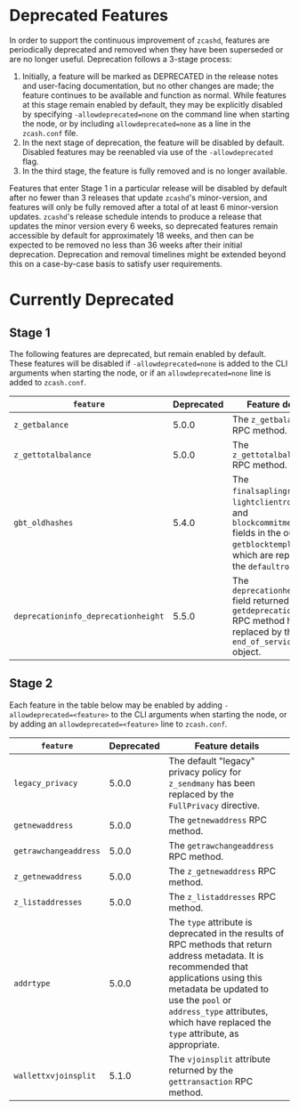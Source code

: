 Deprecated Features
===================

In order to support the continuous improvement of `zcashd`, features are
periodically deprecated and removed when they have been superseded or are no
longer useful.  Deprecation follows a 3-stage process:

1. Initially, a feature will be marked as DEPRECATED in the release notes and
   user-facing documentation, but no other changes are made; the feature
   continues to be available and function as normal. While features at this
   stage remain enabled by default, they may be explicitly disabled by
   specifying `-allowdeprecated=none` on the command line when starting the
   node, or by including `allowdeprecated=none` as a line in the `zcash.conf`
   file. 
2. In the next stage of deprecation, the feature will be disabled by default.
   Disabled features may be reenabled via use of the `-allowdeprecated` flag.
3. In the third stage, the feature is fully removed and is no longer available.

Features that enter Stage 1 in a particular release will be disabled by default
after no fewer than 3 releases that update `zcashd`'s minor-version, and
features will only be fully removed after a total of at least 6 minor-version updates.
`zcashd`'s release schedule intends to produce a release that updates the minor
version every 6 weeks, so deprecated features remain accessible by default for
approximately 18 weeks, and then can be expected to be removed no less than 36
weeks after their initial deprecation. Deprecation and removal timelines might
be extended beyond this on a case-by-case basis to satisfy user requirements. 

Currently Deprecated
====================

Stage 1
-------

The following features are deprecated, but remain enabled by default. These features
will be disabled if `-allowdeprecated=none` is added to the CLI arguments when starting
the node, or if an `allowdeprecated=none` line is added to `zcash.conf`.

| `feature`                           | Deprecated | Feature details
|-------------------------------------|------------|----------------
| `z_getbalance`                      | 5.0.0      | The `z_getbalance` RPC method.
| `z_gettotalbalance`                 | 5.0.0      | The `z_gettotalbalance` RPC method.
| `gbt_oldhashes`                     | 5.4.0      | The `finalsaplingroothash`, `lightclientroothash`, and `blockcommitmentshash` fields in the output of `getblocktemplate`, which are replaced by the `defaultroots` field.
| `deprecationinfo_deprecationheight` | 5.5.0      | The `deprecationheight` field returned by the `getdeprecationinfo` RPC method has been replaced by the `end_of_service` object.

Stage 2
-------

Each feature in the table below may be enabled by adding `-allowdeprecated=<feature>`
to the CLI arguments when starting the node, or by adding an `allowdeprecated=<feature>`
line to `zcash.conf`.

| `feature`             | Deprecated | Feature details
|-----------------------|------------|----------------
| `legacy_privacy`      | 5.0.0      | The default "legacy" privacy policy for `z_sendmany` has been replaced by the `FullPrivacy` directive.
| `getnewaddress`       | 5.0.0      | The `getnewaddress` RPC method.
| `getrawchangeaddress` | 5.0.0      | The `getrawchangeaddress` RPC method.
| `z_getnewaddress`     | 5.0.0      | The `z_getnewaddress` RPC method.
| `z_listaddresses`     | 5.0.0      | The `z_listaddresses` RPC method.
| `addrtype`            | 5.0.0      | The `type` attribute is deprecated in the results of RPC methods that return address metadata. It is recommended that applications using this metadata be updated to use the `pool` or `address_type` attributes, which have replaced the `type` attribute, as appropriate.
| `wallettxvjoinsplit`  | 5.1.0      | The `vjoinsplit` attribute returned by the `gettransaction` RPC method.
